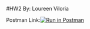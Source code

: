 #HW2
By: Loureen Viloria

Postman Link:[![Run in Postman](https://run.pstmn.io/button.svg)](https://app.getpostman.com/run-collection/5d23849c3d2bd5e5dbdf#?env%5Bhw2%5D=W3sia2V5IjoidG9rZW4iLCJ2YWx1ZSI6IiIsImVuYWJsZWQiOnRydWV9XQ==)


